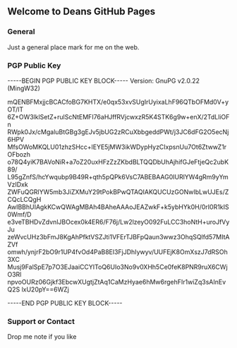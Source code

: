 ## Welcome to Deans GitHub Pages

### General

Just a general place mark for me on the web.

### PGP Public Key

-----BEGIN PGP PUBLIC KEY BLOCK-----
Version: GnuPG v2.0.22 (MingW32)

mQENBFMxjjcBCACfoBG7KHTX/e0qx53xvSUgIrUyixaLhF96QTbOFMd0V+yOT/lT
6Z+OW3lklSetZ+rulScNtEMFI76aHJffRVjcwxzR5K4STK6g9w+enX/2TdLliOFn
RWpk0Jx/cMgaluBtGBg3gEJv5jbUG2zRCuXbbgeddPWt/j3JC6dFG2O5ecNj6HPV
MfsOWoMKQLU01zhzSHcc+lEYE5jMW3ikWDypHyzCIxpsnUu7Ot6ZtwwZ1rOFbozh
o78Q4yiK7BAVoNiR+a7oZ20uxHFzZzZKbdBLTQQDbUhAjhifGJeFtjeQc2ubK89/
L95gZnfS/hcYwqubp9B49R+qth5pQPk6VsC7ABEBAAG0IURlYW4gRm9yYmVzIDxk
ZWFuQGRlYW5mb3JiZXMuY29tPokBPwQTAQIAKQUCUzGONwIbLwUJEs/ZCQcLCQgH
AwIBBhUIAgkKCwQWAgMBAh4BAheAAAoJEAZwkF+k5ybHYk0H/0rI0R1kIS0Wmf/D
e3veTBHDvZdvnlJBOcex0k4ER6/F76j/Lw2lzeyO092FuLCC3hoNtH+uroJfVyJu
zeWvcUHz3bFmJ8KgAhPfktVSZJti1VFErTJBFpQaun3wwz3OhqSQlfd57MItAZVf
omwh/ynjrF2bO9r1UP4fvOd4PaB8El3FjJDhIywyv/UUFEjK8OmXszJ7dRSOh3XC
Musj9FalSpE7p7O3EJaaiCCYIToQ6UIo3No9v0XHh5Ce0feK8PNR9ruX6CWjO3Rl
npvoOURz06Gjkf3EbcwXUgtjZtAq1CaMzHyae6hMw6rgehFIr1wiZq3sAInEvQ2S
lxU20pY==6WZj

-----END PGP PUBLIC KEY BLOCK-----

### Support or Contact

Drop me note if you like 
